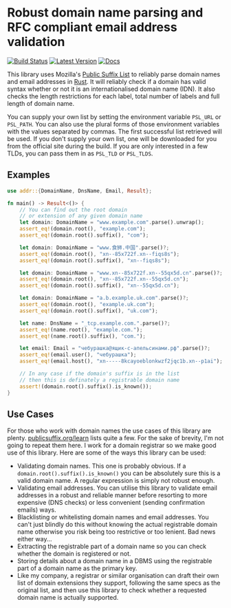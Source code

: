 # Robust domain name parsing and RFC compliant email address validation

[![Build Status](https://travis-ci.org/addr-rs/addr.svg?branch=master)](https://travis-ci.org/addr-rs/addr) [![Latest Version](https://img.shields.io/crates/v/addr.svg)](https://crates.io/crates/addr) [![Docs](https://docs.rs/addr/badge.svg)](https://docs.rs/addr)

This library uses Mozilla's [Public Suffix List](https://publicsuffix.org) to reliably parse domain names and email addresses in [Rust](https://www.rust-lang.org). It will reliably check if a domain has valid syntax whether or not it is an internationalised domain name (IDN). It also checks the length restrictions for each label, total number of labels and full length of domain name.

You can supply your own list by setting the environment variable `PSL_URL` or `PSL_PATH`. You can also use the plural forms of those environment variables with the values separated by commas. The first successful list retrieved will be used. If you don't supply your own list, one will be downloaded for you from the official site during the build. If you are only interested in a few TLDs, you can pass them in as `PSL_TLD` or `PSL_TLDS`.

## Examples

```rust
use addr::{DomainName, DnsName, Email, Result};

fn main() -> Result<()> {
    // You can find out the root domain
    // or extension of any given domain name
    let domain: DomainName = "www.example.com".parse().unwrap();
    assert_eq!(domain.root(), "example.com");
    assert_eq!(domain.root().suffix(), "com");

    let domain: DomainName = "www.食狮.中国".parse()?;
    assert_eq!(domain.root(), "xn--85x722f.xn--fiqs8s");
    assert_eq!(domain.root().suffix(), "xn--fiqs8s");

    let domain: DomainName = "www.xn--85x722f.xn--55qx5d.cn".parse()?;
    assert_eq!(domain.root(), "xn--85x722f.xn--55qx5d.cn");
    assert_eq!(domain.root().suffix(), "xn--55qx5d.cn");

    let domain: DomainName = "a.b.example.uk.com".parse()?;
    assert_eq!(domain.root(), "example.uk.com");
    assert_eq!(domain.root().suffix(), "uk.com");

    let name: DnsName = "_tcp.example.com.".parse()?;
    assert_eq!(name.root(), "example.com.");
    assert_eq!(name.root().suffix(), "com.");

    let email: Email = "чебурашка@ящик-с-апельсинами.рф".parse()?;
    assert_eq!(email.user(), "чебурашка");
    assert_eq!(email.host(), "xn-----8kcayoeblonkwzf2jqc1b.xn--p1ai");

    // In any case if the domain's suffix is in the list
    // then this is definately a registrable domain name
    assert!(domain.root().suffix().is_known());
}
```

## Use Cases

For those who work with domain names the use cases of this library are plenty. [publicsuffix.org/learn](https://publicsuffix.org/learn/) lists quite a few. For the sake of brevity, I'm not going to repeat them here. I work for a domain registrar so we make good use of this library. Here are some of the ways this library can be used:

* Validating domain names. This one is probably obvious. If a `domain.root().suffix().is_known()` you can be absolutely sure this is a valid domain name. A regular expression is simply not robust enough.
* Validating email addresses. You can utilise this library to validate email addresses in a robust and reliable manner before resorting to more expensive (DNS checks) or less convenient (sending confirmation emails) ways.
* Blacklisting or whitelisting domain names and email addresses. You can't just blindly do this without knowing the actual registrable domain name otherwise you risk being too restrictive or too lenient. Bad news either way...
* Extracting the registrable part of a domain name so you can check whether the domain is registered or not.
* Storing details about a domain name in a DBMS using the registrable part of a domain name as the primary key.
* Like my company, a registrar or similar organisation can draft their own list of domain extensions they support, following the same specs as the original list, and then use this library to check whether a requested domain name is actually supported.
